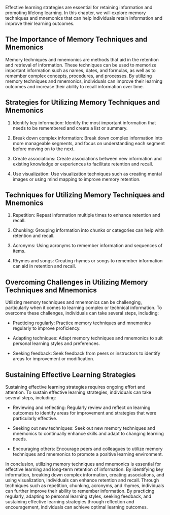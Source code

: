 
Effective learning strategies are essential for retaining information and promoting lifelong learning. In this chapter, we will explore memory techniques and mnemonics that can help individuals retain information and improve their learning outcomes.

The Importance of Memory Techniques and Mnemonics
-------------------------------------------------

Memory techniques and mnemonics are methods that aid in the retention and retrieval of information. These techniques can be used to memorize important information such as names, dates, and formulas, as well as to remember complex concepts, procedures, and processes. By utilizing memory techniques and mnemonics, individuals can improve their learning outcomes and increase their ability to recall information over time.

Strategies for Utilizing Memory Techniques and Mnemonics
--------------------------------------------------------

1. Identify key information: Identify the most important information that needs to be remembered and create a list or summary.

2. Break down complex information: Break down complex information into more manageable segments, and focus on understanding each segment before moving on to the next.

3. Create associations: Create associations between new information and existing knowledge or experiences to facilitate retention and recall.

4. Use visualization: Use visualization techniques such as creating mental images or using mind mapping to improve memory retention.

Techniques for Utilizing Memory Techniques and Mnemonics
--------------------------------------------------------

1. Repetition: Repeat information multiple times to enhance retention and recall.

2. Chunking: Grouping information into chunks or categories can help with retention and recall.

3. Acronyms: Using acronyms to remember information and sequences of items.

4. Rhymes and songs: Creating rhymes or songs to remember information can aid in retention and recall.

Overcoming Challenges in Utilizing Memory Techniques and Mnemonics
------------------------------------------------------------------

Utilizing memory techniques and mnemonics can be challenging, particularly when it comes to learning complex or technical information. To overcome these challenges, individuals can take several steps, including:

* Practicing regularly: Practice memory techniques and mnemonics regularly to improve proficiency.

* Adapting techniques: Adapt memory techniques and mnemonics to suit personal learning styles and preferences.

* Seeking feedback: Seek feedback from peers or instructors to identify areas for improvement or modification.

Sustaining Effective Learning Strategies
----------------------------------------

Sustaining effective learning strategies requires ongoing effort and attention. To sustain effective learning strategies, individuals can take several steps, including:

* Reviewing and reflecting: Regularly review and reflect on learning outcomes to identify areas for improvement and strategies that were particularly effective.

* Seeking out new techniques: Seek out new memory techniques and mnemonics to continually enhance skills and adapt to changing learning needs.

* Encouraging others: Encourage peers and colleagues to utilize memory techniques and mnemonics to promote a positive learning environment.

In conclusion, utilizing memory techniques and mnemonics is essential for effective learning and long-term retention of information. By identifying key information, breaking down complex information, creating associations, and using visualization, individuals can enhance retention and recall. Through techniques such as repetition, chunking, acronyms, and rhymes, individuals can further improve their ability to remember information. By practicing regularly, adapting to personal learning styles, seeking feedback, and sustaining effective learning strategies through reflection and encouragement, individuals can achieve optimal learning outcomes.

